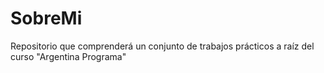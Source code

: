 # SobreMi
Repositorio que comprenderá un conjunto de trabajos prácticos a raíz del curso "Argentina Programa"
